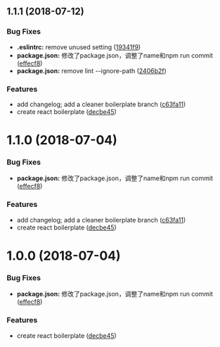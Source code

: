 <a name="1.1.1"></a>
## 1.1.1 (2018-07-12)


### Bug Fixes

* **.eslintrc:** remove unused setting ([19341f9](https://github.com/D-e-e-m-o/React-boilerplate/commit/19341f9))
* **package.json:** 修改了package.json，调整了name和npm run commit ([effecf8](https://github.com/D-e-e-m-o/React-boilerplate/commit/effecf8))
* **package.json:** remove lint --ignore-path ([2406b2f](https://github.com/D-e-e-m-o/React-boilerplate/commit/2406b2f))


### Features

* add changelog; add a cleaner boilerplate branch ([c63fa11](https://github.com/D-e-e-m-o/React-boilerplate/commit/c63fa11))
* create react boilerplate ([decbe45](https://github.com/D-e-e-m-o/React-boilerplate/commit/decbe45))



<a name="1.1.0"></a>
# 1.1.0 (2018-07-04)


### Bug Fixes

* **package.json:** 修改了package.json，调整了name和npm run commit ([effecf8](https://github.com/D-e-e-m-o/React-boilerplate/commit/effecf8))


### Features

* add changelog; add a cleaner boilerplate branch ([c63fa11](https://github.com/D-e-e-m-o/React-boilerplate/commit/c63fa11))
* create react boilerplate ([decbe45](https://github.com/D-e-e-m-o/React-boilerplate/commit/decbe45))



<a name="1.0.0"></a>
# 1.0.0 (2018-07-04)


### Bug Fixes

* **package.json:** 修改了package.json，调整了name和npm run commit ([effecf8](https://github.com/D-e-e-m-o/React-boilerplate/commit/effecf8))


### Features

* create react boilerplate ([decbe45](https://github.com/D-e-e-m-o/React-boilerplate/commit/decbe45))



